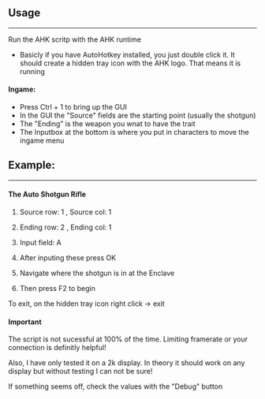 ## Usage
***

Run the AHK scritp with the AHK runtime
 - Basicly if you have AutoHotkey installed, you just double click it. It should create a hidden tray icon with the AHK logo. That means it is running

#### Ingame: 

 - Press Ctrl + 1 to bring up the GUI
 - In the GUI the "Source" fields are the starting point (usually the shotgun)
 - The "Ending" is the weapon you wnat to have the trait
 - The Inputbox at the bottom is where you put in characters to move the ingame menu

## Example:
***

#### The Auto Shotgun Rifle

1. Source row: 1 , Source col: 1

2. Ending row: 2 , Ending col: 1

3. Input field: A

4. After inputing these press OK

5. Navigate where the shotgun is in at the Enclave

6. Then press F2 to begin

To exit, on the hidden tray icon right click -> exit


#### Important

The script is not sucessful at 100% of the time. Limiting framerate or your connection is definitly helpful!

Also, I have only tested it on a 2k display. In theory it should work on any display but without testing I can not be sure!

If something seems off, check the values with the "Debug" button
